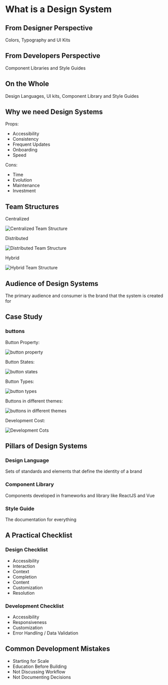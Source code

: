 # What is a Design System

## From Designer Perspective

Colors, Typography and UI Kits

## From Developers Perspective

Component Libraries and Style Guides

## On the Whole

Design Languages, UI kits, Component Library and Style Guides

## Why we need Design Systems

Props:

- Accessibility
- Consistency
- Frequent Updates
- Onboarding
- Speed

Cons:

- Time
- Evolution
- Maintenance
- Investment

## Team Structures

Centralized

![Centralized Team Structure](/mark-down-assets/01.Centralized%20Team%20Structure.jpg)

Distributed

![Distributed Team Structure](/mark-down-assets/02.Distributed%20Team%20Structure.jpg)

Hybrid

![Hybrid Team Structure](/mark-down-assets/03.Hybrid%20Team%20Structure.jpg)

## Audience of Design Systems

The primary audience and consumer is the brand that the system is created for

## Case Study

### buttons

Button Property:

![button property](/mark-down-assets/04.Button%20Property.jpg)

Button States:

![button states](/mark-down-assets/05.Button%20States-A%20real-life%20example.jpg)

Button Types:

![button types](/mark-down-assets/06.Button%20Types-A%20real-life%20example.jpg)

Buttons in different themes:

![buttons in different themes](/mark-down-assets/07.Button-In-Different-Themes-A%20real-life%20example.jpg)

Development Cost:

![Development Cots](/mark-down-assets/08.Development%20Cost-A%20real-life%20example.jpg)

## Pillars of Design Systems

### Design Language

Sets of standards and elements that define the identity of a brand

### Component Library

Components developed in frameworks and library like ReactJS and Vue

### Style Guide

The documentation for everything

## A Practical Checklist

### Design Checklist

- Accessibility
- Interaction
- Context
- Completion
- Content
- Customization
- Resolution

### Development Checklist

- Accessibility
- Responsiveness
- Customization
- Error Handling / Data Validation

## Common Development Mistakes

- Starting for Scale
- Education Before Building
- Not Discussing Workflow
- Not Documenting Decisions
